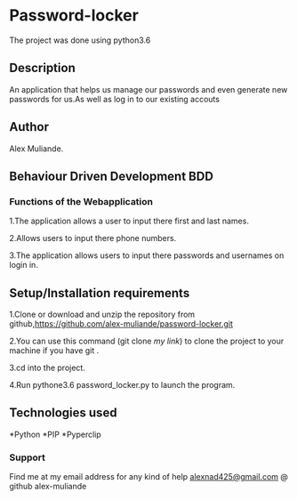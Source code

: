 # Password-locker
The project was done using python3.6

## Description
An application that helps us manage our passwords and even generate new passwords for us.As well as log in to our existing accouts


## Author
Alex Muliande.
## Behaviour Driven Development BDD 
### Functions of the Webapplication
1.The application allows a user to input there first and last names.

2.Allows users to input there phone numbers.

3.The application allows users to input there passwords and usernames on login in.


## Setup/Installation requirements
1.Clone or download and unzip the repository from github,https://github.com/alex-muliande/password-locker.git

2.You can use this command (git clone *my link*) to clone the project to your machine if you have git .

3.cd into the project.

4.Run pythone3.6 password_locker.py to launch the program.

## Technologies used
*Python
*PIP
*Pyperclip

### Support 

Find me at my email address for any kind of help alexnad425@gmail.com
@ github alex-muliande
